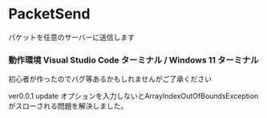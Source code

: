 # PacketSend
パケットを任意のサーバーに送信します

### 動作環境 Visual Studio Code ターミナル / Windows 11 ターミナル

初心者が作ったのでバグ等あるかもしれませんがご了承ください

ver0.0.1 update オプションを入力しないとArrayIndexOutOfBoundsExceptionがスローされる問題を解決しました。
